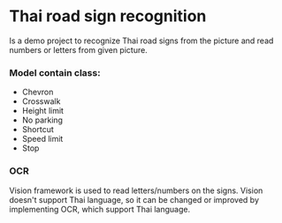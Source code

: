 # Thai road sign recognition

Is a demo project to recognize Thai road signs from the picture and read numbers or letters from given picture.
### Model contain class: 
  - Chevron
  - Crosswalk
  - Height limit
  - No parking
  - Shortcut
  - Speed limit
  - Stop

### OCR
Vision framework is used to read letters/numbers on the signs. Vision doesn't support Thai language, so it can be changed or improved by implementing OCR, which support Thai language.
